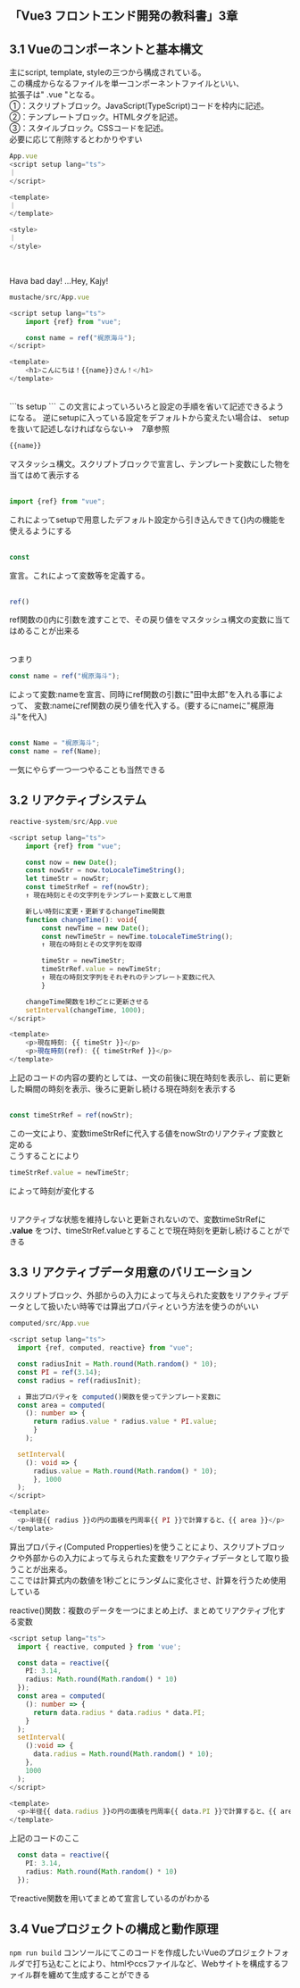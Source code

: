 ## 「Vue3 フロントエンド開発の教科書」3章  
## 3.1 Vueのコンポーネントと基本構文

主にscript, template, styleの三つから構成されている。  
この構成からなるファイルを単一コンポーネントファイルといい、  
拡張子は" .vue "となる。  
①：スクリプトブロック。JavaScript(TypeScript)コードを枠内に記述。  
②：テンプレートブロック。HTMLタグを記述。  
③：スタイルブロック。CSSコードを記述。  
必要に応じて削除するとわかりやすい  

```ts
App.vue
<script setup lang="ts">
｜
</script>

<template>
｜
</template>

<style>
｜
</style>
```

<br>

Hava bad day! ...Hey, Kajy!
```ts
mustache/src/App.vue

<script setup lang="ts">
    import {ref} from "vue";

    const name = ref("梶原海斗");
</script>

<template>
    <h1>こんにちは！{{name}}さん！</h1>
</template>
```
<br>
```ts
setup
```
この文言によっていろいろと設定の手順を省いて記述できるようになる。  
逆にsetupに入っている設定をデフォルトから変えたい場合は、  
setupを抜いて記述しなければならない→　7章参照  
<br>

```ts
{{name}}
```  
マスタッシュ構文。スクリプトブロックで宣言し、テンプレート変数にした物を当てはめて表示する  
<br>

```ts
import {ref} from "vue";
```  
これによってsetupで用意したデフォルト設定から引き込んできて{}内の機能を使えるようにする  
<br>

```ts
const
```  
宣言。これによって変数等を定義する。  
<br>

```ts
ref()
```  
ref関数の()内に引数を渡すことで、その戻り値をマスタッシュ構文の変数に当てはめることが出来る  
<br>

つまり
```ts
const name = ref("梶原海斗");
```
によって変数:nameを宣言、同時にref関数の引数に"田中太郎"を入れる事によって、
変数:nameにref関数の戻り値を代入する。(要するにnameに"梶原海斗"を代入)  
<br>

```ts
const Name = "梶原海斗";
const name = ref(Name);
```
一気にやらず一つ一つやることも当然できる

## 3.2 リアクティブシステム
```ts
reactive-system/src/App.vue

<script setup lang="ts">
    import {ref} from "vue";

    const now = new Date();
    const nowStr = now.toLocaleTimeString();
    let timeStr = nowStr;
    const timeStrRef = ref(nowStr);
    ↑ 現在時刻とその文字列をテンプレート変数として用意

    新しい時刻に変更・更新するchangeTime関数
    function changeTime(): void{
        const newTime = new Date();
        const newTimeStr = newTime.toLocaleTimeString();
        ↑ 現在の時刻とその文字列を取得

        timeStr = newTimeStr;
        timeStrRef.value = newTimeStr;
        ↑ 現在の時刻文字列をそれぞれのテンプレート変数に代入
        }

    changeTime関数を1秒ごとに更新させる
    setInterval(changeTime, 1000);
</script>

<template>
    <p>現在時刻: {{ timeStr }}</p>
    <p>現在時刻(ref): {{ timeStrRef }}</p>
</template>
```
上記のコードの内容の要約としては、一文の前後に現在時刻を表示し、前に更新した瞬間の時刻を表示、後ろに更新し続ける現在時刻を表示する  
<br>

```ts
const timeStrRef = ref(nowStr);
```
この一文により、変数timeStrRefに代入する値をnowStrのリアクティブ変数と定める  
こうすることにより 
```ts
timeStrRef.value = newTimeStr;
```
によって時刻が変化する  
<br>

リアクティブな状態を維持しないと更新されないので、変数timeStrRefに **.value** をつけ、timeStrRef.valueとすることで現在時刻を更新し続けることができる

## 3.3 リアクティブデータ用意のバリエーション
スクリプトブロック、外部からの入力によって与えられた変数をリアクティブデータとして扱いたい時等では算出プロパティという方法を使うのがいい
```ts
computed/src/App.vue

<script setup lang="ts">
  import {ref, computed, reactive} from "vue";

  const radiusInit = Math.round(Math.random() * 10);
  const PI = ref(3.14);
  const radius = ref(radiusInit);

  ↓ 算出プロパティを computed()関数を使ってテンプレート変数に
  const area = computed(
    (): number => {
      return radius.value * radius.value * PI.value;
      }
    );

  setInterval(
    (): void => {
      radius.value = Math.round(Math.random() * 10);
      }, 1000
  );
</script>

<template>
  <p>半径{{ radius }}の円の面積を円周率{{ PI }}で計算すると、{{ area }}</p>
</template>
```
算出プロパティ(Computed Propperties)を使うことにより、スクリプトブロックや外部からの入力によって与えられた変数をリアクティブデータとして取り扱うことが出来る。  
ここでは計算式内の数値を1秒ごとにランダムに変化させ、計算を行うため使用している  



reactive()関数：複数のデータを一つにまとめ上げ、まとめてリアクティブ化する変数

```ts
<script setup lang="ts">
  import { reactive, computed } from 'vue';

  const data = reactive({
    PI: 3.14,
    radius: Math.round(Math.random() * 10)
  });
  const area = computed(
    (): number => {
      return data.radius * data.radius * data.PI;
    }
  );
  setInterval(
    ():void => {
      data.radius = Math.round(Math.random() * 10);
    },
    1000
  );
</script>

<template>
  <p>半径{{ data.radius }}の円の面積を円周率{{ data.PI }}で計算すると、{{ area }}</p>
</template>
```
上記のコードのここ
```ts
  const data = reactive({
    PI: 3.14,
    radius: Math.round(Math.random() * 10)
  });
```
でreactive関数を用いてまとめて宣言しているのがわかる

## 3.4 Vueプロジェクトの構成と動作原理

`npm run build`
コンソールにてこのコードを作成したいVueのプロジェクトフォルダで打ち込むことにより、htmlやccsファイルなど、Webサイトを構成するファイル群を纏めて生成することができる
